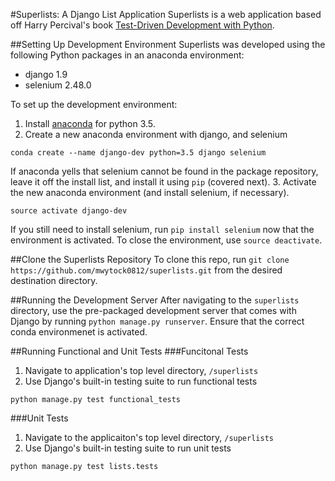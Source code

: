 #Superlists: A Django List Application
Superlists is a web application based off Harry Percival's book <a href="http://chimera.labs.oreilly.com/books/1234000000754">Test-Driven Development with Python</a>.

##Setting Up Development Environment
Superlists was developed using the following Python packages in an anaconda environment:

  * django 1.9
  * selenium 2.48.0

To set up the development environment:

  1. Install <a href="http://conda.pydata.org/docs/index.html">anaconda</a> for python 3.5.
  2. Create a new anaconda environment with django, and selenium
  ```
  conda create --name django-dev python=3.5 django selenium
  ```

  If anaconda yells that selenium cannot be found in the package repository, leave it off the install list, and install it using `pip` (covered next).
  3. Activate the new anaconda environment (and install selenium, if necessary).
  ```
  source activate django-dev
  ```

  If you still need to install selenium, run `pip install selenium` now that the environment is activated. To close the environment, use `source deactivate`.

##Clone the Superlists Repository
To clone this repo, run `git clone https://github.com/mwytock0812/superlists.git` from the desired destination directory.

##Running the Development Server
After navigating to the `superlists` directory, use the pre-packaged development server that comes with Django by running `python manage.py runserver`. Ensure that the correct conda environmenet is activated.

##Running Functional and Unit Tests
###Funcitonal Tests
  1. Navigate to application's top level directory, `/superlists`
  2. Use Django's built-in testing suite to run functional tests
  ```
  python manage.py test functional_tests
  ```

###Unit Tests
  1. Navigate to the applicaiton's top level directory, `/superlists`
  2. Use Django's built-in testing suite to run unit tests
  ```
  python manage.py test lists.tests
  ```
